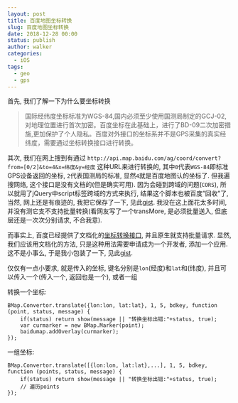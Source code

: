 ```yaml
---
layout: post
title: 百度地图坐标转换
slug: 百度地图坐标转换
date: 2018-12-28 00:00
status: publish
author: walker
categories: 
  - iOS
tags:
  - geo
  - gps
---
```


首先, 我们了解一下为什么要坐标转换

>国际经纬度坐标标准为WGS-84,国内必须至少使用国测局制定的GCJ-02,对地理位置进行首次加密。百度坐标在此基础上，进行了BD-09二次加密措施,更加保护了个人隐私。百度对外接口的坐标系并不是GPS采集的真实经纬度，需要通过坐标转换接口进行转换。

其次, 我们在网上搜到有通过
`http://api.map.baidu.com/ag/coord/convert?from=[0/2]&to=4&x=纬度&y=经度`
这种URL来进行转换的, 其中`0`代表`WGS-84`即标准GPS设备返回的坐标, `2`代表国测局的标准, 显然`4`就是百度地图认的坐标了. 但我遍搜网络, 这个接口是没有文档的(但是确实可用). 因为会碰到跨域的问题(`CORS`), 所以就用了jQuery中script标签跨域的方式来执行, 结果这个脚本也被百度”回收”了, 当然, 网上还是有痕迹的, 我把它保存了一下, 见此[gist](https://gist.github.com/walkerwzy/718052e1c99e26ab3668). 
我没在这上面花太多时间, 并没有测它支不支持批量转换(看网友写了一个transMore, 是必须批量送入, 但底层还是一次次分别请求, 不合我意).

而事实上, 百度已经提供了文档化的[坐标转换接口](http://lbsyun.baidu.com/index.php?title=webapi/guide/changeposition), 并且原生就支持批量请求. 显然, 我们应该用文档化的方法, 只是这种用法需要申请成为一个开发者, 添加一个应用. 这不是小事么, 于是我小包装了一下, 见此[gist](https://gist.github.com/walkerwzy/e21cc369d21bd2301932).

仅仅有一点小要求, 就是传入的坐标, 键名分别是`lon`(经度)和`lat`和(纬度), 并且可以传入一个(传入一个, 返回也是一个), 或者一组

转换一个坐标:
```
BMap.Convertor.translate({lon:lon, lat:lat}, 1, 5, bdkey, function (point, status, message) {
    if(status) return show(message || "转换坐标出错:"+status, true);
    var curmarker = new BMap.Marker(point);
    baidumap.addOverlay(curmarker);
});
```
一组坐标:
```
BMap.Convertor.translate([{lon:lon, lat:lat},...], 1, 5, bdkey, function (points, status, message) {
    if(status) return show(message || "转换坐标出错:"+status, true);
    // 遍历points
});
```
